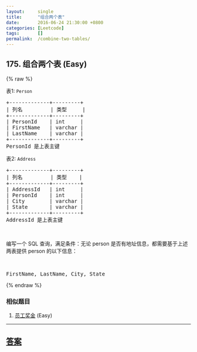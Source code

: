 ```yaml
---
layout:     single
title:      "组合两个表"
date:       2016-06-24 21:30:00 +0800
categories: [Leetcode]
tags:       []
permalink:  /combine-two-tables/
---
```


## 175. 组合两个表 (Easy)

{% raw %}

<p>表1: <code>Person</code></p>

<pre>+-------------+---------+
| 列名         | 类型     |
+-------------+---------+
| PersonId    | int     |
| FirstName   | varchar |
| LastName    | varchar |
+-------------+---------+
PersonId 是上表主键
</pre>

<p>表2: <code>Address</code></p>

<pre>+-------------+---------+
| 列名         | 类型    |
+-------------+---------+
| AddressId   | int     |
| PersonId    | int     |
| City        | varchar |
| State       | varchar |
+-------------+---------+
AddressId 是上表主键
</pre>

<p>&nbsp;</p>

<p>编写一个 SQL 查询，满足条件：无论 person 是否有地址信息，都需要基于上述两表提供&nbsp;person 的以下信息：</p>

<p>&nbsp;</p>

<pre>FirstName, LastName, City, State
</pre>

{% endraw %}

### 相似题目
  1. [员工奖金](/employee-bonus) (Easy)

---

## [答案](https://github.com/openset/leetcode/tree/master/problems/combine-two-tables)
